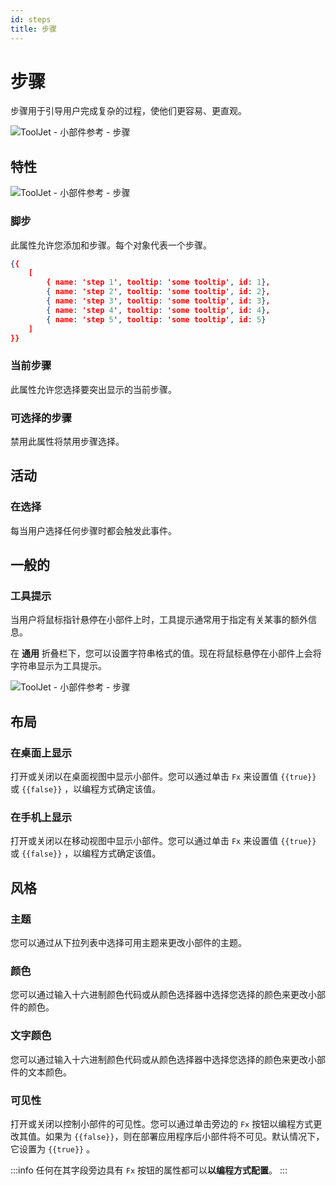 ```yaml
---
id: steps
title: 步骤
---
```

# 步骤

步骤用于引导用户完成复杂的过程，使他们更容易、更直观。

<div style={{textAlign: 'center'}}>

<img className="screenshot-full" src="/img/widgets/steps/steps.png" alt="ToolJet - 小部件参考 - 步骤" />

</div>

## 特性

<div style={{textAlign: 'center'}}>

<img className="screenshot-full" src="/img/widgets/steps/props.png" alt="ToolJet - 小部件参考 - 步骤" />

</div>

### 脚步

此属性允许您添加和步骤。每个对象代表一个步骤。

```json
{{
    [
        { name: 'step 1', tooltip: 'some tooltip', id: 1},
        { name: 'step 2', tooltip: 'some tooltip', id: 2},
        { name: 'step 3', tooltip: 'some tooltip', id: 3},
        { name: 'step 4', tooltip: 'some tooltip', id: 4},
        { name: 'step 5', tooltip: 'some tooltip', id: 5}
    ]
}}
```

### 当前步骤

此属性允许您选择要突出显示的当前步骤。

### 可选择的步骤

禁用此属性将禁用步骤选择。

## 活动
### 在选择
每当用户选择任何步骤时都会触发此事件。

## 一般的
### 工具提示

当用户将鼠标指针悬停在小部件上时，工具提示通常用于指定有关某事的额外信息。

在 **通用** 折叠栏下，您可以设置字符串格式的值。现在将鼠标悬停在小部件上会将字符串显示为工具提示。

<div style={{textAlign: 'center'}}>

<img className="screenshot-full" src="/img/tooltip.png" alt="ToolJet - 小部件参考 - 步骤" />

</div>

## 布局
### 在桌面上显示

打开或关闭以在桌面视图中显示小部件。您可以通过单击 `Fx` 来设置值 `{{true}}` 或 `{{false}}` ，以编程方式确定该值。
### 在手机上显示

打开或关闭以在移动视图中显示小部件。您可以通过单击 `Fx` 来设置值 `{{true}}` 或 `{{false}}` ，以编程方式确定该值。

## 风格

### 主题

您可以通过从下拉列表中选择可用主题来更改小部件的主题。

### 颜色

您可以通过输入十六进制颜色代码或从颜色选择器中选择您选择的颜色来更改小部件的颜色。

### 文字颜色

您可以通过输入十六进制颜色代码或从颜色选择器中选择您选择的颜色来更改小部件的文本颜色。

### 可见性

打开或关闭以控制小部件的可见性。您可以通过单击旁边的 `Fx` 按钮以编程方式更改其值。如果为 `{{false}}`，则在部署应用程序后小部件将不可见。默认情况下，它设置为 `{{true}}` 。

:::info
任何在其字段旁边具有 `Fx` 按钮的属性都可以**以编程方式配置**。
:::